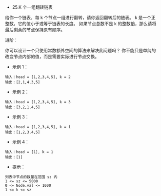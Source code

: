 - 25.K 个一组翻转链表

给你一个链表，每 k 个节点一组进行翻转，请你返回翻转后的链表。
k 是一个正整数，它的值小于或等于链表的长度。
如果节点总数不是 k 的整数倍，那么请将最后剩余的节点保持原有顺序。

进阶：

你可以设计一个只使用常数额外空间的算法来解决此问题吗？
你不能只是单纯的改变节点内部的值，而是需要实际进行节点交换。

- 示例 1：

```
输入：head = [1,2,3,4,5], k = 2
输出：[2,1,4,3,5]
```

- 示例 2：

```
输入：head = [1,2,3,4,5], k = 3
输出：[3,2,1,4,5]
```

- 示例 3：

```
输入：head = [1,2,3,4,5], k = 1
输出：[1,2,3,4,5]
```

- 示例 4：

```
输入：head = [1], k = 1
输出：[1]
```

- 提示：

```
列表中节点的数量在范围 sz 内
1 <= sz <= 5000
0 <= Node.val <= 1000
1 <= k <= sz
```
